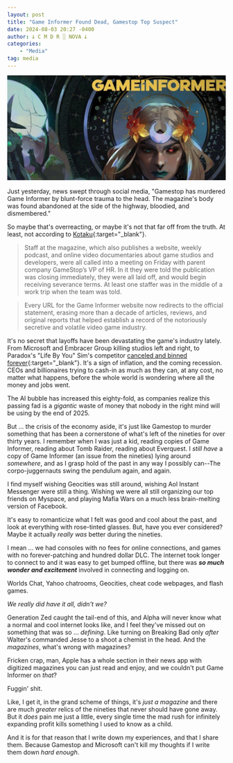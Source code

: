 ```yaml
---
layout: post
title: "Game Informer Found Dead, Gamestop Top Suspect"
date: 2024-08-03 20:27 -0400
author: 𐕣 C M D R ░ NOVA 𐕣
categories:
    - "Media"
tag: media
---
```

![an image with yellow text reading "Game Informer" with a washed out water color painting of a woman's head, and some scenery from a game](/img/posts/game_informer/informer.png)

Just yesterday, news swept through social media, "Gamestop has murdered Game Informer by blunt-force trauma to the head. The magazine's body was found abandoned at the side of the highway, bloodied, and dismembered."

So maybe that's overreacting, or maybe it's not that far off from the truth. At least, not according to [Kotaku](https://kotaku.com/game-informer-gamestop-meme-stock-gme-last-issue-1851611973){:target="_blank"}.

>Staff at the magazine, which also publishes a website, weekly podcast, and online video documentaries about game studios and developers, were all called into a meeting on Friday with parent company GameStop’s VP of HR. In it they were told the publication was closing immediately, they were all laid off, and would begin receiving severance terms. At least one staffer was in the middle of a work trip when the team was told. 

> Every URL for the Game Informer website now redirects to the official statement, erasing more than a decade of articles, reviews, and original reports that helped establish a record of the notoriously secretive and volatile video game industry.

It's no secret that layoffs have been devastating the game's industry lately. From Microsoft and Embracer Group killing studios left and right, to Paradox's "Life By You" Sim's competitor [canceled and binned forever](https://www.reddit.com/r/LifeByYou/comments/1di7fqe/life_by_you_is_cancelled/){:target="_blank"}. It's a sign of inflation, and the coming recession. CEOs and billionaires trying to cash-in as much as they can, at any cost, no matter what happens, before the whole world is wondering where all the money and jobs went.

The AI bubble has increased this eighty-fold, as companies realize this passing fad is a *gigantic* waste of money that nobody in the right mind will be using by the end of 2025.

But ... the crisis of the economy aside, it's just like Gamestop to murder something that has been a cornerstone of what's left of the nineties for over thirty years. I remember when I was just a kid, reading copies of Game Informer, reading about Tomb Raider, reading about Everquest. I *still have* a copy of Game Informer (an issue from the nineties) lying around *somewhere*, and as I grasp hold of the past in any way I possibly can--The corpo-juggernauts swing the pendulum again, and again.

I find myself wishing Geocities was still around, wishing Aol Instant Messenger were still a thing. Wishing we were all still organizing our top friends on Myspace, and playing Mafia Wars on a much less brain-melting version of Facebook.

It's easy to romanticize what I felt was good and cool about the past, and look at everything with rose-tinted glasses. But, have you ever considered? Maybe it actually *really was* better during the nineties.

I mean ... we had consoles with no fees for online connections, and games with no forever-patching and hundred dollar DLC. The internet took longer to connect to and it was easy to get bumped offline, but there was ***so much wonder and excitement*** involved in connecting and logging on.

Worlds Chat, Yahoo chatrooms, Geocities, cheat code webpages, and flash games.

*We really did have it all, didn't we?*

Generation Zed caught the tail-end of this, and Alpha will never know what a normal and cool internet looks like, and I feel they've missed out on something that was so ... *defining*. Like turning on Breaking Bad only *after* Walter's commanded Jesse to a shoot a chemist in the head. And the *magazines*, what's wrong with magazines? 

Fricken crap, man, Apple has a whole section in their news app with digitized magazines you can just read and enjoy, and we couldn't put Game Informer on *that*?

Fuggin' shit.

Like, I get it, in the grand scheme of things, it's *just a magazine* and there are much *greater* relics of the nineties that never should have gone away. But it *does* pain me just a little, every single time the mad rush for infinitely expanding profit kills something I used to know as a child.

And it is for that reason that I write down my experiences, and that I share them. Because Gamestop and Microsoft can't kill my thoughts if I write them down *hard enough*.